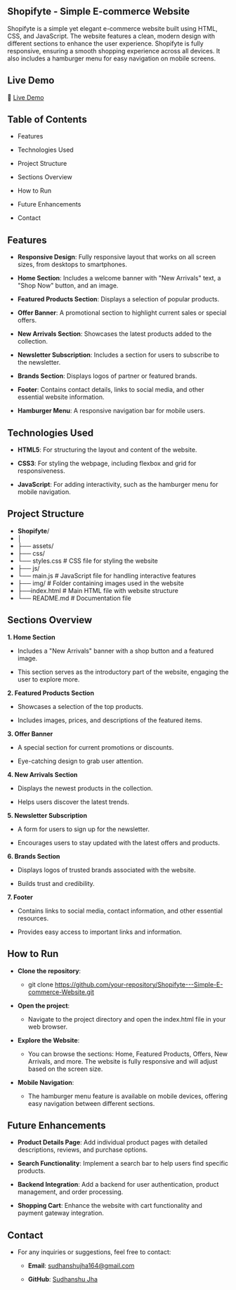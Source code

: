## Shopifyte - Simple E-commerce Website

Shopifyte is a simple yet elegant e-commerce website built using HTML, CSS, and JavaScript. The website features a clean, modern design with different sections to enhance the user experience. Shopifyte is fully responsive, ensuring a smooth shopping experience across all devices. It also includes a hamburger menu for easy navigation on mobile screens.

## Live Demo

🔴 [Live Demo](https://tinyurl.com/2s3u8pmv)

## Table of Contents

- Features

- Technologies Used

- Project Structure

- Sections Overview

- How to Run

- Future Enhancements

- Contact

## Features

- **Responsive Design**: Fully responsive layout that works on all screen sizes, from desktops to smartphones.

- **Home Section**: Includes a welcome banner with "New Arrivals" text, a "Shop Now" button, and an image.

- **Featured Products Section**: Displays a selection of popular products.

- **Offer Banner**: A promotional section to highlight current sales or special offers.

- **New Arrivals Section**: Showcases the latest products added to the collection.

- **Newsletter Subscription**: Includes a section for users to subscribe to the newsletter.

- **Brands Section**: Displays logos of partner or featured brands.

- **Footer**: Contains contact details, links to social media, and other essential website information.

- **Hamburger Menu**: A responsive navigation bar for mobile users.

## Technologies Used

- **HTML5**: For structuring the layout and content of the website.

- **CSS3**: For styling the webpage, including flexbox and grid for responsiveness.

- **JavaScript**: For adding interactivity, such as the hamburger menu for mobile navigation.

## Project Structure

- **Shopifyte**/
- │
- ├── assets/
- ├── css/
- └── styles.css        # CSS file for styling the website
- ├── js/
- └── main.js           # JavaScript file for handling interactive features
- ├── img/              # Folder containing images used in the website
- ├──index.html         # Main HTML file with website structure
- └── README.md         # Documentation file

## Sections Overview

**1. Home Section**

- Includes a "New Arrivals" banner with a shop button and a featured image.

- This section serves as the introductory part of the website, engaging the user to explore more.

**2. Featured Products Section**

- Showcases a selection of the top products.

- Includes images, prices, and descriptions of the featured items.

**3. Offer Banner**

- A special section for current promotions or discounts.

- Eye-catching design to grab user attention.

**4. New Arrivals Section**

- Displays the newest products in the collection.

- Helps users discover the latest trends.

**5. Newsletter Subscription**

- A form for users to sign up for the newsletter.

- Encourages users to stay updated with the latest offers and products.

**6. Brands Section**

- Displays logos of trusted brands associated with the website.

- Builds trust and credibility.

**7. Footer**

- Contains links to social media, contact information, and other essential resources.

- Provides easy access to important links and information.

## How to Run

- **Clone the repository**:

     - git clone https://github.com/your-repository/Shopifyte---Simple-E-commerce-Website.git

- **Open the project**:

     - Navigate to the project directory and open the index.html file in your web browser.

- **Explore the Website**:

     - You can browse the sections: Home, Featured Products, Offers, New Arrivals, and more. The website is fully responsive and will adjust based on the screen size.

- **Mobile Navigation**:

     - The hamburger menu feature is available on mobile devices, offering easy navigation between different sections.

## Future Enhancements

- **Product Details Page**: Add individual product pages with detailed descriptions, reviews, and purchase options.

- **Search Functionality**: Implement a search bar to help users find specific products.

- **Backend Integration**: Add a backend for user authentication, product management, and order processing.

- **Shopping Cart**: Enhance the website with cart functionality and payment gateway integration.

## Contact

- For any inquiries or suggestions, feel free to contact:

    - **Email**: sudhanshujha164@gmail.com
      
    - **GitHub**: [Sudhanshu Jha](https://github.com/sudhanshu-j)
